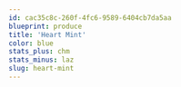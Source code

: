 ```yaml
---
id: cac35c8c-260f-4fc6-9589-6404cb7da5aa
blueprint: produce
title: 'Heart Mint'
color: blue
stats_plus: chm
stats_minus: laz
slug: heart-mint
---
```

